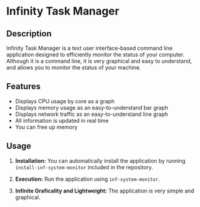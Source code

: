 # Infinity Task Manager

## Description

Infinity Task Manager is a text user interface-based command line application designed to efficiently monitor the status of your computer. Although it is a command line, it is very graphical and easy to understand, and allows you to monitor the status of your machine.

## Features

* Displays CPU usage by core as a graph
* Displays memory usage as an easy-to-understand bar graph
* Displays network traffic as an easy-to-understand line graph
* All information is updated in real time
* You can free up memory

## Usage

1. **Installation:** You can automatically install the application by running `install-inf-system-monitor` included in the repository.

2. **Execution:** Run the application using `inf-system-monitor`.

3. **Infinite Graficality and Lightweight:** The application is very simple and graphical.
